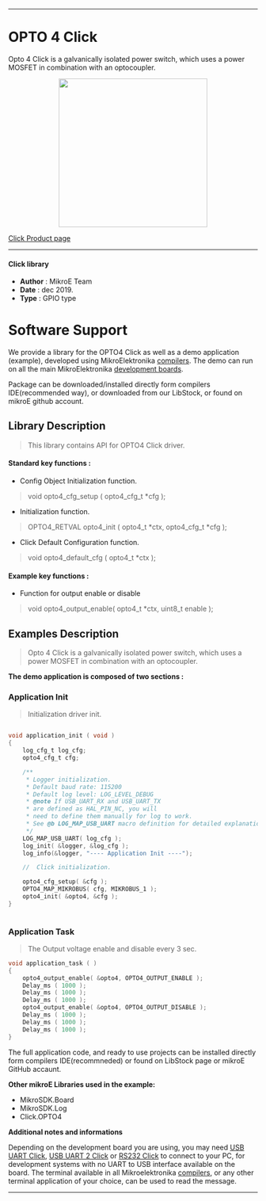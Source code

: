 
---
# OPTO 4 Click

Opto 4 Click is a galvanically isolated power switch, which uses a power MOSFET in combination with an optocoupler.

<p align="center">
  <img src="https://download.mikroe.com/images/click_for_ide/opto4_click.png" height=300px>
</p>

[Click Product page](https://www.mikroe.com/opto-4-click)

---


#### Click library 

- **Author**        : MikroE Team
- **Date**          : dec 2019.
- **Type**          : GPIO type


# Software Support

We provide a library for the OPTO4 Click 
as well as a demo application (example), developed using MikroElektronika 
[compilers](https://shop.mikroe.com/compilers). 
The demo can run on all the main MikroElektronika [development boards](https://shop.mikroe.com/development-boards).

Package can be downloaded/installed directly form compilers IDE(recommended way), or downloaded from our LibStock, or found on mikroE github account. 

## Library Description

> This library contains API for OPTO4 Click driver.

#### Standard key functions :

- Config Object Initialization function.
> void opto4_cfg_setup ( opto4_cfg_t *cfg ); 
 
- Initialization function.
> OPTO4_RETVAL opto4_init ( opto4_t *ctx, opto4_cfg_t *cfg );

- Click Default Configuration function.
> void opto4_default_cfg ( opto4_t *ctx );


#### Example key functions :

- Function for output enable or disable
> void opto4_output_enable( opto4_t *ctx, uint8_t enable );

## Examples Description

> Opto 4 Click is a galvanically isolated power switch, which uses a power MOSFET in combination with an optocoupler.

**The demo application is composed of two sections :**

### Application Init 

> Initialization driver init.

```c

void application_init ( void )
{
    log_cfg_t log_cfg;
    opto4_cfg_t cfg;

    /** 
     * Logger initialization.
     * Default baud rate: 115200
     * Default log level: LOG_LEVEL_DEBUG
     * @note If USB_UART_RX and USB_UART_TX 
     * are defined as HAL_PIN_NC, you will 
     * need to define them manually for log to work. 
     * See @b LOG_MAP_USB_UART macro definition for detailed explanation.
     */
    LOG_MAP_USB_UART( log_cfg );
    log_init( &logger, &log_cfg );
    log_info(&logger, "---- Application Init ----");

    //  Click initialization.

    opto4_cfg_setup( &cfg );
    OPTO4_MAP_MIKROBUS( cfg, MIKROBUS_1 );
    opto4_init( &opto4, &cfg );
}
  
```

### Application Task

> The Output voltage enable and disable every 3 sec.

```c
void application_task ( )
{
    opto4_output_enable( &opto4, OPTO4_OUTPUT_ENABLE );
    Delay_ms ( 1000 );
    Delay_ms ( 1000 );
    Delay_ms ( 1000 );
    opto4_output_enable( &opto4, OPTO4_OUTPUT_DISABLE );
    Delay_ms ( 1000 );
    Delay_ms ( 1000 );
    Delay_ms ( 1000 );
}
```

The full application code, and ready to use projects can be  installed directly form compilers IDE(recommneded) or found on LibStock page or mikroE GitHub accaunt.

**Other mikroE Libraries used in the example:** 

- MikroSDK.Board
- MikroSDK.Log
- Click.OPTO4

**Additional notes and informations**

Depending on the development board you are using, you may need 
[USB UART Click](https://shop.mikroe.com/usb-uart-click), 
[USB UART 2 Click](https://shop.mikroe.com/usb-uart-2-click) or 
[RS232 Click](https://shop.mikroe.com/rs232-click) to connect to your PC, for 
development systems with no UART to USB interface available on the board. The 
terminal available in all Mikroelektronika 
[compilers](https://shop.mikroe.com/compilers), or any other terminal application 
of your choice, can be used to read the message.



---
